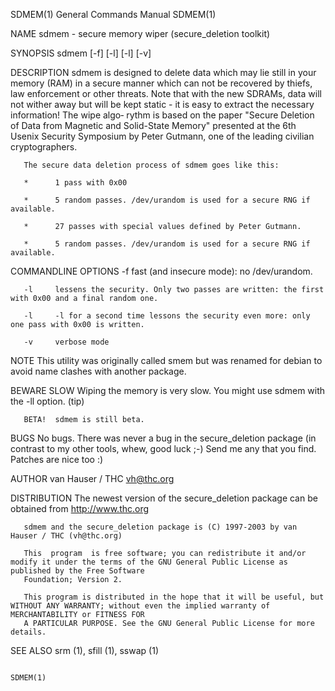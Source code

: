 SDMEM(1)                                                               General Commands Manual                                                              SDMEM(1)

NAME
       sdmem - secure memory wiper (secure_deletion toolkit)

SYNOPSIS
       sdmem [-f] [-l] [-l] [-v]

DESCRIPTION
       sdmem  is  designed to delete data which may lie still in your memory (RAM) in a secure manner which can not be recovered by thiefs, law enforcement or other
       threats.  Note that with the new SDRAMs, data will not wither away but will be kept static - it is easy to extract the necessary information!  The wipe algo‐
       rythm  is  based on the paper "Secure Deletion of Data from Magnetic and Solid-State Memory" presented at the 6th Usenix Security Symposium by Peter Gutmann,
       one of the leading civilian cryptographers.

       The secure data deletion process of sdmem goes like this:

       *      1 pass with 0x00

       *      5 random passes. /dev/urandom is used for a secure RNG if available.

       *      27 passes with special values defined by Peter Gutmann.

       *      5 random passes. /dev/urandom is used for a secure RNG if available.

COMMANDLINE OPTIONS
       -f     fast (and insecure mode): no /dev/urandom.

       -l     lessens the security. Only two passes are written: the first with 0x00 and a final random one.

       -l     -l for a second time lessons the security even more: only one pass with 0x00 is written.

       -v     verbose mode

NOTE
       This utility was originally called
              smem but was renamed for debian to avoid name clashes with another package.

BEWARE
       SLOW   Wiping the memory is very slow. You might use sdmem with the -ll option. (tip)

       BETA!  sdmem is still beta.

BUGS
       No bugs. There was never a bug in the secure_deletion package (in contrast to my other tools, whew, good luck ;-) Send me any that  you  find.   Patches  are
       nice too :)

AUTHOR
       van Hauser / THC <vh@thc.org>

DISTRIBUTION
       The newest version of the secure_deletion package can be obtained from http://www.thc.org

       sdmem and the secure_deletion package is (C) 1997-2003 by van Hauser / THC (vh@thc.org)

       This  program  is free software; you can redistribute it and/or modify it under the terms of the GNU General Public License as published by the Free Software
       Foundation; Version 2.

       This program is distributed in the hope that it will be useful, but WITHOUT ANY WARRANTY; without even the implied warranty of MERCHANTABILITY or FITNESS FOR
       A PARTICULAR PURPOSE. See the GNU General Public License for more details.

SEE ALSO
       srm (1), sfill (1), sswap (1)

                                                                                                                                                            SDMEM(1)
